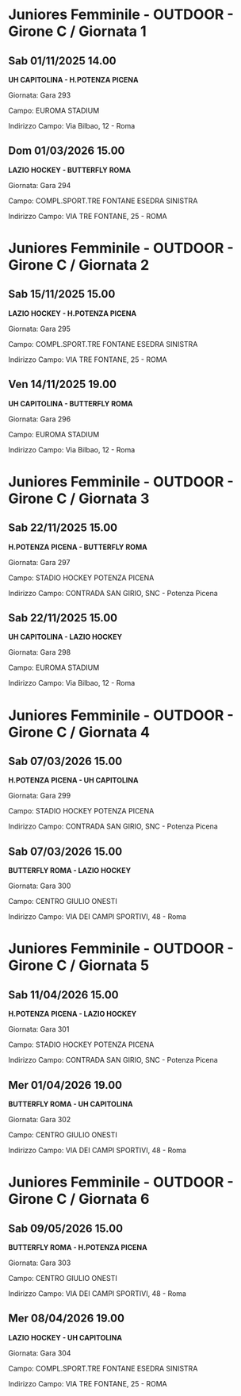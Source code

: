 # Juniores Femminile - OUTDOOR  - Girone C / Giornata 1
## Sab 01/11/2025 14.00

<strong>UH CAPITOLINA - H.POTENZA PICENA</strong>

Giornata: Gara 293

Campo: EUROMA STADIUM 

Indirizzo Campo:  Via Bilbao, 12 - Roma



## Dom 01/03/2026 15.00

<strong>LAZIO HOCKEY - BUTTERFLY ROMA</strong>

Giornata: Gara 294

Campo: COMPL.SPORT.TRE FONTANE ESEDRA SINISTRA 

Indirizzo Campo:  VIA TRE FONTANE, 25 - ROMA


# Juniores Femminile - OUTDOOR  - Girone C / Giornata 2
## Sab 15/11/2025 15.00

<strong>LAZIO HOCKEY - H.POTENZA PICENA</strong>

Giornata: Gara 295

Campo: COMPL.SPORT.TRE FONTANE ESEDRA SINISTRA 

Indirizzo Campo:  VIA TRE FONTANE, 25 - ROMA



## Ven 14/11/2025 19.00

<strong>UH CAPITOLINA - BUTTERFLY ROMA</strong>

Giornata: Gara 296

Campo: EUROMA STADIUM 

Indirizzo Campo:  Via Bilbao, 12 - Roma


# Juniores Femminile - OUTDOOR  - Girone C / Giornata 3
## Sab 22/11/2025 15.00

<strong>H.POTENZA PICENA - BUTTERFLY ROMA</strong>

Giornata: Gara 297

Campo: STADIO HOCKEY POTENZA PICENA 

Indirizzo Campo:  CONTRADA SAN GIRIO, SNC - Potenza Picena



## Sab 22/11/2025 15.00

<strong>UH CAPITOLINA - LAZIO HOCKEY</strong>

Giornata: Gara 298

Campo: EUROMA STADIUM 

Indirizzo Campo:  Via Bilbao, 12 - Roma


# Juniores Femminile - OUTDOOR  - Girone C / Giornata 4
## Sab 07/03/2026 15.00

<strong>H.POTENZA PICENA - UH CAPITOLINA</strong>

Giornata: Gara 299

Campo: STADIO HOCKEY POTENZA PICENA 

Indirizzo Campo:  CONTRADA SAN GIRIO, SNC - Potenza Picena



## Sab 07/03/2026 15.00

<strong>BUTTERFLY ROMA - LAZIO HOCKEY</strong>

Giornata: Gara 300

Campo: CENTRO GIULIO ONESTI 

Indirizzo Campo:  VIA DEI CAMPI SPORTIVI, 48 - Roma


# Juniores Femminile - OUTDOOR  - Girone C / Giornata 5
## Sab 11/04/2026 15.00

<strong>H.POTENZA PICENA - LAZIO HOCKEY</strong>

Giornata: Gara 301

Campo: STADIO HOCKEY POTENZA PICENA 

Indirizzo Campo:  CONTRADA SAN GIRIO, SNC - Potenza Picena



## Mer 01/04/2026 19.00

<strong>BUTTERFLY ROMA - UH CAPITOLINA</strong>

Giornata: Gara 302

Campo: CENTRO GIULIO ONESTI 

Indirizzo Campo:  VIA DEI CAMPI SPORTIVI, 48 - Roma


# Juniores Femminile - OUTDOOR  - Girone C / Giornata 6
## Sab 09/05/2026 15.00

<strong>BUTTERFLY ROMA - H.POTENZA PICENA</strong>

Giornata: Gara 303

Campo: CENTRO GIULIO ONESTI 

Indirizzo Campo:  VIA DEI CAMPI SPORTIVI, 48 - Roma



## Mer 08/04/2026 19.00

<strong>LAZIO HOCKEY - UH CAPITOLINA</strong>

Giornata: Gara 304

Campo: COMPL.SPORT.TRE FONTANE ESEDRA SINISTRA 

Indirizzo Campo:  VIA TRE FONTANE, 25 - ROMA


